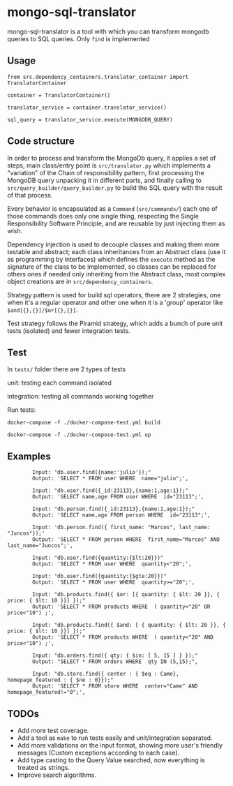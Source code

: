 # mongo-sql-translator
mongo-sql-translator is a tool with which you can transform mongodb queries to SQL queries. Only `find` is implemented



## Usage
```
from src.dependency_containers.translator_container import TranslatorContainer

container = TranslatorContainer()

translator_service = container.translator_service()

sql_query = translator_service.execute(MONGODB_QUERY)
```

## Code structure

In order to process and transform the MongoDb query, it applies a set of steps, main class/entry point is `src/translator.py` which implements a "variation" of the Chain of responsibility pattern, first processing the MongoDB query unpacking it in different parts, and finally calling to `src/query_builder/query_builder.py` to build the SQL query with the result of that process.

Every behavior is encapsulated as a `Command` (`src/commands/`) each one of those commands does only one single thing, respecting the Single Responsibility Software Principle, and are reusable by just injecting them as wish.

Dependency injection is used to decouple classes and making them more testable and abstract; each class inheritances from an Abstract class (use it as programming by interfaces) which defines the `execute` method as the signature of the class to be implemented, so classes can be replaced for others ones if needed only inheriting from the Abstract class, most complex object creations are in `src/dependency_containers`.

Strategy pattern is used for build sql operators, there are 2 strategies, one when it's a regular operator and other one when it is a 'group' operator like `$and[{},{}]/$or[{},{}]`.

Test strategy follows the Piramid strategy, which adds a bunch of pure unit tests (isolated) and fewer integration tests.


## Test

In `tests/` folder there are 2 types of tests

unit: testing each command isolated

integration: testing all commands working together

Run tests:

`docker-compose -f ./docker-compose-test.yml build`

`docker-compose -f ./docker-compose-test.yml up`



## Examples

```
        Input: "db.user.find({name:'julio'});"
        Output: 'SELECT * FROM user WHERE  name="julio";',
    
        Input: "db.user.find({_id:23113},{name:1,age:1});"
        Output: 'SELECT name,age FROM user WHERE  id="23113";',
    
        Input: "db.person.find({_id:23113},{name:1,age:1});"
        Output: 'SELECT name,age FROM person WHERE  id="23113";',
    
        Input: 'db.person.find({ first_name: "Marcos", last_name: "Juncos"});'
        Output: 'SELECT * FROM person WHERE  first_name="Marcos" AND  last_name="Juncos";',
    
        Input: "db.user.find({quantity:{$lt:20}})"
        Output: 'SELECT * FROM user WHERE  quantity<"20";',
    
        Input: "db.user.find({quantity:{$gte:20}})"
        Output: 'SELECT * FROM user WHERE  quantity>="20";',
    
        Input: "db.products.find({ $or: [{ quantity: { $lt: 20 }}, { price: { $lt: 10 }}] });"
        Output: 'SELECT * FROM products WHERE  ( quantity<"20" OR  price<"10") ;',
    
        Input: "db.products.find({ $and: [ { quantity: { $lt: 20 }}, { price: { $lt: 10 }}] });"
        Output: 'SELECT * FROM products WHERE  ( quantity<"20" AND  price<"10") ;',
    
        Input: "db.orders.find({ qty: { $in: [ 5, 15 ] } });"
        Output: "SELECT * FROM orders WHERE  qty IN (5,15);",
    
        Input: "db.store.find({ center : { $eq : Came}, homepage_featured : { $ne : 0}});"
        Output: 'SELECT * FROM store WHERE  center="Came" AND  homepage_featured!="0";',
```


## TODOs

* Add more test coverage.
* Add a tool as `make` to run tests easily and unit/integration separated.
* Add more validations on the input format, showing more user's friendly messages (Custom exceptions according to each case).
* Add type casting to the Query Value searched, now everything is treated as strings.
* Improve search algorithms.